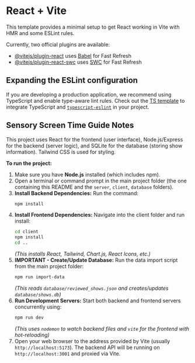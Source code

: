 # React + Vite

This template provides a minimal setup to get React working in Vite with HMR and some ESLint rules.

Currently, two official plugins are available:

- [@vitejs/plugin-react](https://github.com/vitejs/vite-plugin-react/blob/main/packages/plugin-react/README.md) uses [Babel](https://babeljs.io/) for Fast Refresh
- [@vitejs/plugin-react-swc](https://github.com/vitejs/vite-plugin-react-swc) uses [SWC](https://swc.rs/) for Fast Refresh

## Expanding the ESLint configuration

If you are developing a production application, we recommend using TypeScript and enable type-aware lint rules. Check out the [TS template](https://github.com/vitejs/vite/tree/main/packages/create-vite/template-react-ts) to integrate TypeScript and [`typescript-eslint`](https://typescript-eslint.io) in your project.

## Sensory Screen Time Guide Notes

This project uses React for the frontend (user interface), Node.js/Express for the backend (server logic), and SQLite for the database (storing show information). Tailwind CSS is used for styling.

**To run the project:**
1.  Make sure you have **Node.js** installed (which includes npm).
2.  Open a terminal or command prompt in the main project folder (the one containing this README and the `server`, `client`, `database` folders).
3.  **Install Backend Dependencies:** Run the command:
    ```bash
    npm install
    ```
4.  **Install Frontend Dependencies:** Navigate into the client folder and run install:
    ```bash
    cd client
    npm install
    cd ..
    ```
    *(This installs React, Tailwind, Chart.js, React Icons, etc.)*
5.  **IMPORTANT - Create/Update Database:** Run the data import script from the main project folder:
    ```bash
    npm run import-data
    ```
    *(This reads `database/reviewed_shows.json` and creates/updates `database/shows.db`)*
6.  **Run Development Servers:** Start both backend and frontend servers concurrently using:
    ```bash
    npm run dev
    ```
    *(This uses `nodemon` to watch backend files and `vite` for the frontend with hot-reloading)*
7.  Open your web browser to the address provided by Vite (usually `http://localhost:5173`). The backend API will be running on `http://localhost:3001` and proxied via Vite.
